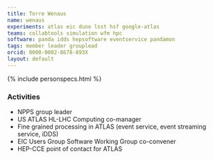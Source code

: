```yaml
---
title: Torre Wenaus
name: wenaus
experiments: atlas eic dune lsst hsf google-atlas
teams: collabtools simulation wfm hpc
software: panda idds hepsoftware eventservice pandamon
tags: member leader grouplead
orcid: 0000-0002-8678-893X
layout: default
---
```


{% include personspecs.html %}

### Activities

- NPPS group leader
- US ATLAS HL-LHC Computing co-manager
- Fine grained processing in ATLAS (event service, event streaming service, iDDS)
- EIC Users Group Software Working Group co-convener
- HEP-CCE point of contact for ATLAS 
